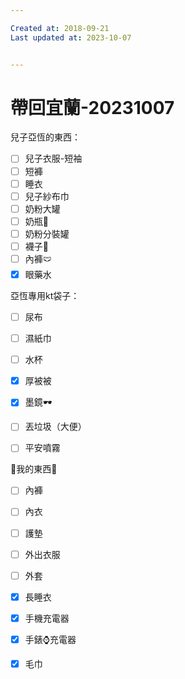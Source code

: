 ```yaml
---

Created at: 2018-09-21
Last updated at: 2023-10-07


---
```


# 帶回宜蘭-20231007


兒子亞恆的東西：

- [ ] 兒子衣服-短袖
- [ ] 短褲
- [ ] 睡衣
- [ ] 兒子紗布巾
- [ ] 奶粉大罐
- [ ] 奶瓶🍼
- [ ] 奶粉分裝罐
- [ ] 襪子🧦
- [ ] 內褲🩲
- [x] 眼藥水

亞恆專用kt袋子：

- [ ] 尿布
- [ ] 濕紙巾
- [ ] 水杯
- [x] 厚被被
- [x] 墨鏡🕶️
	

- [ ] 丟垃圾（大便）
- [ ] 平安噴霧
	

🥨我的東西🥨

- [ ] 內褲
- [ ] 內衣
- [ ] 護墊
- [ ] 外出衣服
- [ ] 外套
- [x] 長睡衣
- [x] 手機充電器
- [x] 手錶⌚️充電器
- [x] 毛巾

